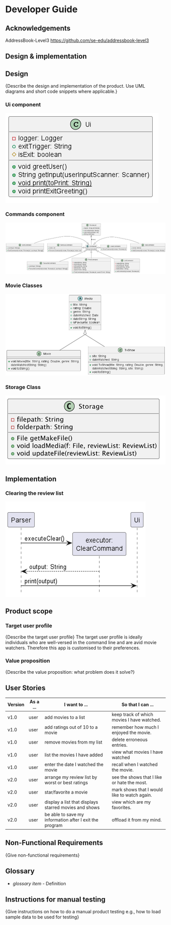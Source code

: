 # Developer Guide

## Acknowledgements

AddressBook-Level3 https://github.com/se-edu/addressbook-level3

## Design & implementation


## Design
{Describe the design and implementation of the product. Use UML diagrams and short code snippets where applicable.}
### Ui component
![img_1.png](imgs/commandsUML.png)

### Commands component
![img.png](imgs/uiUML.png)

### Movie Classes
![img.png](img.png)

### Storage Class
![img.png](imgs/storageClass.png)


## Implementation
### Clearing the review list
![img.png](imgs/clearSequence.png)

## Product scope
### Target user profile

{Describe the target user profile}
The target user profile is ideally individuals who are well-versed in the command line
and are avid movie watchers. Therefore this app is customised to their preferences.

### Value proposition

{Describe the value proposition: what problem does it solve?}

## User Stories

|Version| As a ... | I want to ...                    | So that I can ...                            |
|--------|---------|----------------------------------|----------------------------------------------|
|v1.0|user| add movies to a list             | keep track of which movies I have watched.   |
|v1.0|user| add ratings out of 10 to a movie | remember how much I enjoyed the movie.       |
|v1.0|user| remove movies from my list       | delete erroneous entries.                    |
|v1.0|user| list the movies I have added       | view what movies I have watched              |
|v1.0|user| enter the date I watched the movie       | recall when I watched the movie.             |
|v2.0|user| arrange my review list by worst or best ratings        | see the shows that I like or hate the most.  |
|v2.0|user| star/favorite a movie        | mark shows that I would like to watch again. |
|v2.0|user| display a list that displays starred movies and shows        | view which are my favorites.|
|v2.0|user| be able to save my information after I exit the program   | offload it from my mind. |


## Non-Functional Requirements

{Give non-functional requirements}

## Glossary

* *glossary item* - Definition

## Instructions for manual testing

{Give instructions on how to do a manual product testing e.g., how to load sample data to be used for testing}



